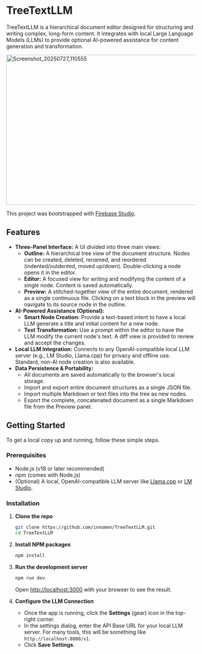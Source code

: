 # TreeTextLLM

TreeTextLLM is a hierarchical document editor designed for structuring and writing complex, long-form content. It integrates with local Large Language Models (LLMs) to provide optional AI-powered assistance for content generation and transformation.

<img width="643" height="400" alt="Screenshot_20250727_110555" src="https://github.com/user-attachments/assets/eaf53fb5-1463-4a94-9abe-1da59852fd0a" />

This project was bootstrapped with [Firebase Studio](https://studio.firebase.google.com).

## Features

*   **Three-Panel Interface:** A UI divided into three main views:
    *   **Outline:** A hierarchical tree view of the document structure. Nodes can be created, deleted, renamed, and reordered (indented/outdented, moved up/down). Double-clicking a node opens it in the editor.
    *   **Editor:** A focused view for writing and modifying the content of a single node. Content is saved automatically.
    *   **Preview:** A stitched-together view of the entire document, rendered as a single continuous file. Clicking on a text block in the preview will navigate to its source node in the outline.
*   **AI-Powered Assistance (Optional):**
    *   **Smart Node Creation:** Provide a text-based intent to have a local LLM generate a title and initial content for a new node.
    *   **Text Transformation:** Use a prompt within the editor to have the LLM modify the current node's text. A diff view is provided to review and accept the changes.
*   **Local LLM Integration:** Connects to any OpenAI-compatible local LLM server (e.g., LM Studio, Llama.cpp) for privacy and offline use. Standard, non-AI node creation is also available.
*   **Data Persistence & Portability:**
    *   All documents are saved automatically to the browser's local storage.
    *   Import and export entire document structures as a single JSON file.
    *   Import multiple Markdown or text files into the tree as new nodes.
    *   Export the complete, concatenated document as a single Markdown file from the Preview panel.

## Getting Started

To get a local copy up and running, follow these simple steps.

### Prerequisites

*   Node.js (v18 or later recommended)
*   npm (comes with Node.js)
*   (Optional) A local, OpenAI-compatible LLM server like [Llama.cpp](https://github.com/ggerganov/llama.cpp) or [LM Studio](https://lmstudio.ai/).

### Installation

1.  **Clone the repo**
    ```sh
    git clone https://github.com/innomen/TreeTextLLM.git
    cd TreeTextLLM
    ```
2.  **Install NPM packages**
    ```sh
    npm install
    ```
3.  **Run the development server**
    ```sh
    npm run dev
    ```

    Open [http://localhost:3000](http://localhost:3000) with your browser to see the result.

4.  **Configure the LLM Connection**

    *   Once the app is running, click the **Settings** (gear) icon in the top-right corner.
    *   In the settings dialog, enter the API Base URL for your local LLM server. For many tools, this will be something like `http://localhost:8080/v1`.
    *   Click **Save Settings**.
